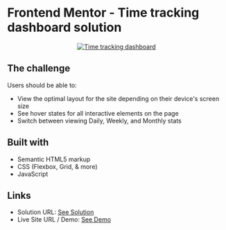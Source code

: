 # Frontend Mentor - Time tracking dashboard solution

<p align="center">
  <a href="https://ibb.co/k6dw4Cd"><img src="https://i.ibb.co/3S8w8Pb/time-tracking-dashboard.png" alt="Time tracking dashboard" border="0"></a>
</p>

## The challenge

Users should be able to:

- View the optimal layout for the site depending on their device's screen size
- See hover states for all interactive elements on the page
- Switch between viewing Daily, Weekly, and Monthly stats

## Built with

- Semantic HTML5 markup
- CSS (Flexbox, Grid, & more)
- JavaScript

## Links

- Solution URL: [See Solution](https://www.frontendmentor.io/solutions/order-summary-card-component-html-and-css-5e2-yygul)
- Live Site URL / Demo: [See Demo](https://stoic-sammet-05e508.netlify.app/)
